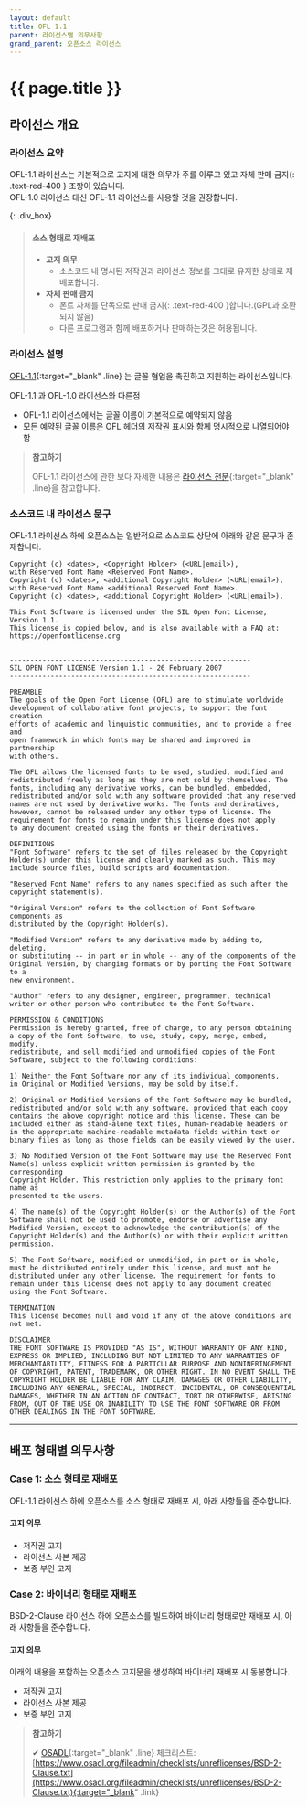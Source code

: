 ```yaml
---
layout: default
title: OFL-1.1
parent: 라이선스별 의무사항
grand_parent: 오픈소스 라이선스
---
```

# {{ page.title }}

## 라이선스 개요

### 라이선스 요약

OFL-1.1 라이선스는 기본적으로 고지에 대한 의무가 주를 이루고 있고 <span>자체 판매 금지</span>{: .text-red-400 } 조항이 있습니다.<br>
OFL-1.0 라이선스 대신 OFL-1.1 라이선스를 사용할 것을 권장합니다.<br>


{: .div_box}
> #### 소스 형태로 재배포
> - **고지 의무**
>   - 소스코드 내 명시된 저작권과 라이선스 정보를 그대로 유지한 상태로 재배포합니다.<br>
> - **자체 판매 금지**
>   - <span>폰트 자체를 단독으로 판매 금지</span>{: .text-red-400 }합니다.(GPL과 호환되지 않음)<br>
>   - 다른 프로그램과 함께 배포하거나 판매하는것은 허용됩니다.
>



### 라이선스 설명
[OFL-1.1](https://opensource.org/licenses/OFL-1.1){:target="_blank" .line} 는 글꼴 협업을 촉진하고 지원하는 라이선스입니다.<br>


OFL-1.1 과 OFL-1.0 라이선스와 다른점

- OFL-1.1 라이선스에서는 글꼴 이름이 기본적으로 예약되지 않음
- 모든 예약된 글꼴 이름은 OFL 헤더의 저작권 표시와 함께 명시적으로 나열되어야 함


>  **참고하기**
>
>  OFL-1.1 라이선스에 관한 보다 자세한 내용은 [라이선스 전문](https://opensource.org/licenses/OFL-1.1){:target="_blank" .line}을 참고합니다.


### 소스코드 내 라이선스 문구
OFL-1.1 라이선스 하에 오픈소스는 일반적으로 소스코드 상단에 아래와 같은 문구가 존재합니다.  


```
Copyright (c) <dates>, <Copyright Holder> (<URL|email>),
with Reserved Font Name <Reserved Font Name>.
Copyright (c) <dates>, <additional Copyright Holder> (<URL|email>),
with Reserved Font Name <additional Reserved Font Name>.
Copyright (c) <dates>, <additional Copyright Holder> (<URL|email>).

This Font Software is licensed under the SIL Open Font License, Version 1.1.
This license is copied below, and is also available with a FAQ at:
https://openfontlicense.org


-----------------------------------------------------------
SIL OPEN FONT LICENSE Version 1.1 - 26 February 2007
-----------------------------------------------------------

PREAMBLE
The goals of the Open Font License (OFL) are to stimulate worldwide
development of collaborative font projects, to support the font creation
efforts of academic and linguistic communities, and to provide a free and
open framework in which fonts may be shared and improved in partnership
with others.

The OFL allows the licensed fonts to be used, studied, modified and
redistributed freely as long as they are not sold by themselves. The
fonts, including any derivative works, can be bundled, embedded,
redistributed and/or sold with any software provided that any reserved
names are not used by derivative works. The fonts and derivatives,
however, cannot be released under any other type of license. The
requirement for fonts to remain under this license does not apply
to any document created using the fonts or their derivatives.

DEFINITIONS
"Font Software" refers to the set of files released by the Copyright
Holder(s) under this license and clearly marked as such. This may
include source files, build scripts and documentation.

"Reserved Font Name" refers to any names specified as such after the
copyright statement(s).

"Original Version" refers to the collection of Font Software components as
distributed by the Copyright Holder(s).

"Modified Version" refers to any derivative made by adding to, deleting,
or substituting -- in part or in whole -- any of the components of the
Original Version, by changing formats or by porting the Font Software to a
new environment.

"Author" refers to any designer, engineer, programmer, technical
writer or other person who contributed to the Font Software.

PERMISSION & CONDITIONS
Permission is hereby granted, free of charge, to any person obtaining
a copy of the Font Software, to use, study, copy, merge, embed, modify,
redistribute, and sell modified and unmodified copies of the Font
Software, subject to the following conditions:

1) Neither the Font Software nor any of its individual components,
in Original or Modified Versions, may be sold by itself.

2) Original or Modified Versions of the Font Software may be bundled,
redistributed and/or sold with any software, provided that each copy
contains the above copyright notice and this license. These can be
included either as stand-alone text files, human-readable headers or
in the appropriate machine-readable metadata fields within text or
binary files as long as those fields can be easily viewed by the user.

3) No Modified Version of the Font Software may use the Reserved Font
Name(s) unless explicit written permission is granted by the corresponding
Copyright Holder. This restriction only applies to the primary font name as
presented to the users.

4) The name(s) of the Copyright Holder(s) or the Author(s) of the Font
Software shall not be used to promote, endorse or advertise any
Modified Version, except to acknowledge the contribution(s) of the
Copyright Holder(s) and the Author(s) or with their explicit written
permission.

5) The Font Software, modified or unmodified, in part or in whole,
must be distributed entirely under this license, and must not be
distributed under any other license. The requirement for fonts to
remain under this license does not apply to any document created
using the Font Software.

TERMINATION
This license becomes null and void if any of the above conditions are
not met.

DISCLAIMER
THE FONT SOFTWARE IS PROVIDED "AS IS", WITHOUT WARRANTY OF ANY KIND,
EXPRESS OR IMPLIED, INCLUDING BUT NOT LIMITED TO ANY WARRANTIES OF
MERCHANTABILITY, FITNESS FOR A PARTICULAR PURPOSE AND NONINFRINGEMENT
OF COPYRIGHT, PATENT, TRADEMARK, OR OTHER RIGHT. IN NO EVENT SHALL THE
COPYRIGHT HOLDER BE LIABLE FOR ANY CLAIM, DAMAGES OR OTHER LIABILITY,
INCLUDING ANY GENERAL, SPECIAL, INDIRECT, INCIDENTAL, OR CONSEQUENTIAL
DAMAGES, WHETHER IN AN ACTION OF CONTRACT, TORT OR OTHERWISE, ARISING
FROM, OUT OF THE USE OR INABILITY TO USE THE FONT SOFTWARE OR FROM
OTHER DEALINGS IN THE FONT SOFTWARE.
```

----

## 배포 형태별 의무사항
### Case 1: 소스 형태로 재배포
OFL-1.1 라이선스 하에 오픈소스를 소스 형태로 재배포 시, 아래 사항들을 준수합니다.  

#### 고지 의무
- 저작권 고지
- 라이선스 사본 제공
- 보증 부인 고지


### Case 2: 바이너리 형태로 재배포

BSD-2-Clause 라이선스 하에 오픈소스를 빌드하여 바이너리 형태로만 재배포 시, 아래 사항들을 준수합니다.


#### 고지 의무
아래의 내용을 포함하는 오픈소스 고지문을 생성하여 바이너리 재배포 시 동봉합니다.

- 저작권 고지
- 라이선스 사본 제공
- 보증 부인 고지


>  **참고하기**
>
> ✔︎ [OSADL](https://www.osadl.org/){:target="_blank" .line} 체크리스트: [https://www.osadl.org/fileadmin/checklists/unreflicenses/BSD-2-Clause.txt](https://www.osadl.org/fileadmin/checklists/unreflicenses/BSD-2-Clause.txt){:target="_blank" .link}
